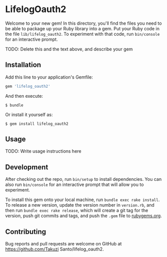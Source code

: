 # LifelogOauth2

Welcome to your new gem! In this directory, you'll find the files you need to be able to package up your Ruby library into a gem. Put your Ruby code in the file `lib/lifelog_oauth2`. To experiment with that code, run `bin/console` for an interactive prompt.

TODO: Delete this and the text above, and describe your gem

## Installation

Add this line to your application's Gemfile:

```ruby
gem 'lifelog_oauth2'
```

And then execute:

    $ bundle

Or install it yourself as:

    $ gem install lifelog_oauth2

## Usage

TODO: Write usage instructions here

## Development

After checking out the repo, run `bin/setup` to install dependencies. You can also run `bin/console` for an interactive prompt that will allow you to experiment.

To install this gem onto your local machine, run `bundle exec rake install`. To release a new version, update the version number in `version.rb`, and then run `bundle exec rake release`, which will create a git tag for the version, push git commits and tags, and push the `.gem` file to [rubygems.org](https://rubygems.org).

## Contributing

Bug reports and pull requests are welcome on GitHub at https://github.com/Takuzi Santo/lifelog_oauth2.


